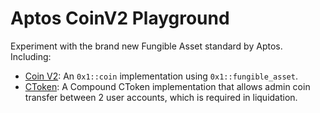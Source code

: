 # Aptos CoinV2 Playground

Experiment with the brand new Fungible Asset standard by Aptos. Including:

- [Coin V2](./sources/coin_v2.move): An `0x1::coin` implementation using `0x1::fungible_asset`.
- [CToken](./sources/ctoken.move): A Compound CToken implementation that allows admin coin transfer between 2 user accounts, which is required in liquidation.
